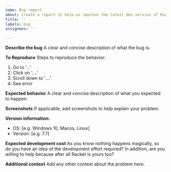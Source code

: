```yaml
---
name: Bug report
about: Create a report to help us improve the latest dev version of Racket 
title: ''
labels: bug
assignees: ''

---
```


**Describe the bug**
A clear and concise description of what the bug is.

**To Reproduce**
Steps to reproduce the behavior:
1. Go to '...'
2. Click on '....'
3. Scroll down to '....'
4. See error

**Expected behavior**
A clear and concise description of what you expected to happen.

**Screenshots**
If applicable, add screenshots to help explain your problem.

**Version information:**
 - OS: [e.g. Windows 10, Macos, Linux]
 - Version: [e.g. 7.7]

**Expected development cost**
As you know nothing happens magically, so do you have an idea of the development effort required? 
In addition, are you willing to help because after all Racket is yours too?

**Additional context**
Add any other context about the problem here.

